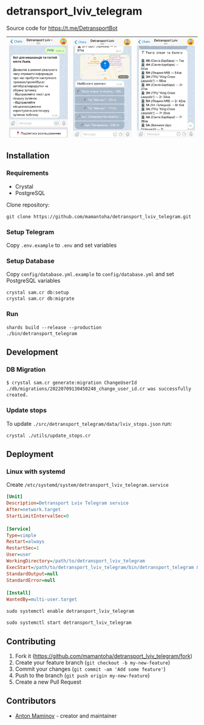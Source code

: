 # detransport_lviv_telegram

Source code for <https://t.me/DetransportBot>

| ![image](https://github.com/mamantoha/detransport_lviv_telegram/blob/master/screenshots/screenshot3.jpg?raw=true) | ![image](https://github.com/mamantoha/detransport_lviv_telegram/blob/master/screenshots/screenshot1.jpg?raw=true) | ![image](https://github.com/mamantoha/detransport_lviv_telegram/blob/master/screenshots/screenshot2.jpg?raw=true) |
| --- | --- | --- |

## Installation

### Requirements

- Crystal
- PostgreSQL

Clone repository:

```console
git clone https://github.com/mamantoha/detransport_lviv_telegram.git
```

### Setup Telegram

Copy `.env.example` to `.env` and set variables

### Setup Database

Copy `config/database.yml.example` to `config/database.yml` and set PostgreSQL variables

```console
crystal sam.cr db:setup
crystal sam.cr db:migrate
```

### Run

```console
shards build --release --production
./bin/detransport_telegram
```

## Development

### DB Migration

```console
$ crystal sam.cr generate:migration ChangeUserId
./db/migrations/20220709130450248_change_user_id.cr was successfully created.
```

### Update stops

To update `./src/detransport_telegram/data/lviv_stops.json` run:

```console
crystal ./utils/update_stops.cr
```

## Deployment

### Linux with systemd

Create `/etc/systemd/system/detransport_lviv_telegram.service`

```ini
[Unit]
Description=Detransport Lviv Telegram service
After=network.target
StartLimitIntervalSec=0

[Service]
Type=simple
Restart=always
RestartSec=1
User=user
WorkingDirectory=/path/to/detransport_lviv_telegram
ExecStart=/path/to/detransport_lviv_telegram/bin/detransport_telegram &>/dev/null &
StandardOutput=null
StandardError=null

[Install]
WantedBy=multi-user.target
```

```console
sudo systemctl enable detransport_lviv_telegram
```

```console
sudo systemctl start detransport_lviv_telegram
```

## Contributing

1. Fork it (<https://github.com/mamantoha/detransport_lviv_telegram/fork>)
2. Create your feature branch (`git checkout -b my-new-feature`)
3. Commit your changes (`git commit -am 'Add some feature'`)
4. Push to the branch (`git push origin my-new-feature`)
5. Create a new Pull Request

## Contributors

- [Anton Maminov](https://github.com/mamantoha) - creator and maintainer
